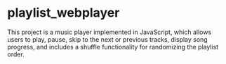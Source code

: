 # playlist_webplayer
This project is a music player implemented in JavaScript, which allows users to play, pause, skip to the next or previous tracks, display song progress, and includes a shuffle functionality for randomizing the playlist order.

